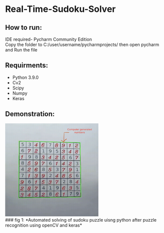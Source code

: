 # Real-Time-Sudoku-Solver
 
## How to run:


IDE required- Pycharm Community Edition<br>
Copy the folder to C:/user/username/pycharmprojects/
then open pycharm and Run the file

## Requirments:

 * Python 3.9.0
 * Cv2
 * Scipy
 * Numpy
 * Keras
 
## Demonstration: 
<img src="IMG3.png"  width="300" height="300">
<br>
### fig 1:
*Automated solving of sudoku puzzle uisng python after puzzle recognition using openCV and keras*


